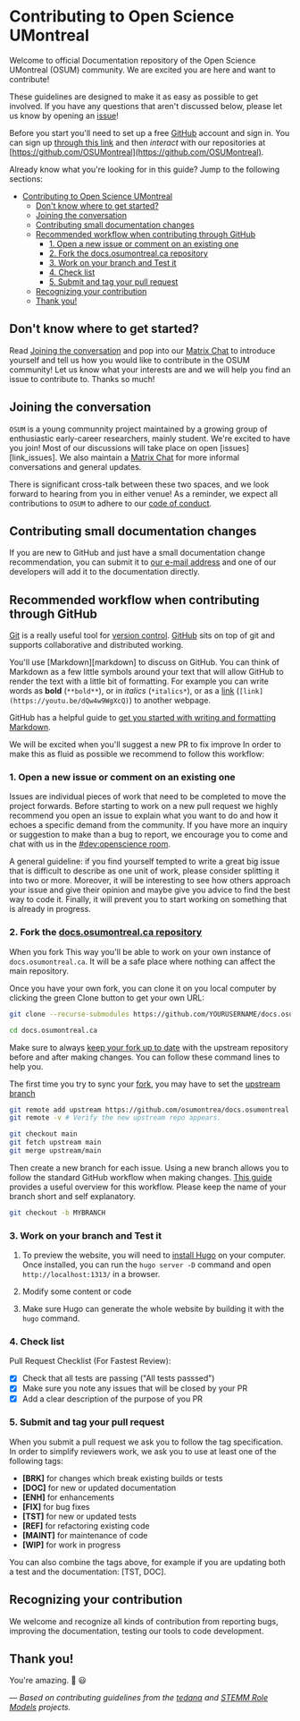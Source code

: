 # Contributing to Open Science UMontreal

Welcome to official Documentation repository of the Open Science UMontreal
(OSUM) community. We are excited you are here and want to contribute!

These guidelines are designed to make it as easy as possible to get involved. If
you have any questions that aren't discussed below, please let us know by
opening an [issue](https://github.com/osumontreal/docs.osumontreal.ca/issues)!

Before you start you'll need to set up a free [GitHub](https://github.com)
account and sign in. You can sign up
[through this link](https://github.com/join) and then _interact_ with our
repositories at
[https://github.com/OSUMontreal](https://github.com/OSUMontreal).

Already know what you're looking for in this guide? Jump to the following
sections:

- [Contributing to Open Science UMontreal](#contributing-to-open-science-umontreal)
  - [Don't know where to get started?](#dont-know-where-to-get-started)
  - [Joining the conversation](#joining-the-conversation)
  - [Contributing small documentation changes](#contributing-small-documentation-changes)
  - [Recommended workflow when contributing through GitHub](#recommended-workflow-when-contributing-through-github)
    - [1. Open a new issue or comment on an existing one](#1-open-a-new-issue-or-comment-on-an-existing-one)
    - [2. Fork the docs.osumontreal.ca repository](#2-fork-the-docsosumontrealca-repository)
    - [3. Work on your branch and Test it](#3-work-on-your-branch-and-test-it)
    - [4. Check list](#4-check-list)
    - [5. Submit and tag your pull request](#5-submit-and-tag-your-pull-request)
  - [Recognizing your contribution](#recognizing-your-contribution)
  - [Thank you!](#thank-you)

## Don't know where to get started?

Read [Joining the conversation](#joining-the-conversation) and pop into our
[Matrix Chat](https://chat.openscience.ca) to introduce yourself and tell us how
you would like to contribute in the OSUM community! Let us know what your
interests are and we will help you find an issue to contribute to. Thanks so
much!

## Joining the conversation

`OSUM` is a young communnity project maintained by a growing group of
enthusiastic early-career researchers, mainly student. We're excited to have you
join! Most of our discussions will take place on open [issues][link_issues]. We
also maintain a [Matrix Chat](https://chat.openscience.ca) for more informal
conversations and general updates.

There is significant cross-talk between these two spaces, and we look forward to
hearing from you in either venue! As a reminder, we expect all contributions to
`OSUM` to adhere to our [code of conduct](https://osumontreal.ca/en/coc).

## Contributing small documentation changes

If you are new to GitHub and just have a small documentation change
recommendation, you can submit it to
[our e-mail address](mailto:info@osumontreal.ca) and one of our developers will
add it to the documentation directly.

## Recommended workflow when contributing through GitHub

[Git](https://git-scm.com/) is a really useful tool for
[version control](https://en.wikipedia.org/wiki/Version_control).
[GitHub](https://github.com) sits on top of git and supports collaborative and
distributed working.

You'll use [Markdown][markdown] to discuss on GitHub. You can think of Markdown
as a few little symbols around your text that will allow GitHub to render the
text with a little bit of formatting. For example you can write words as
**bold** (`**bold**`), or in _italics_ (`*italics*`), or as a
[link](https://youtu.be/dQw4w9WgXcQ) (`[link](https://youtu.be/dQw4w9WgXcQ)`) to
another webpage.

GitHub has a helpful guide to
[get you started with writing and formatting Markdown](https://guides.github.com/features/mastering-markdown/).

We will be excited when you'll suggest a new PR to fix improve In order to make
this as fluid as possible we recommend to follow this workflow:

### 1. Open a new issue or comment on an existing one

Issues are individual pieces of work that need to be completed to move the
project forwards. Before starting to work on a new pull request we highly
recommend you open an issue to explain what you want to do and how it echoes a
specific demand from the community. If you have more an inquiry or suggestion to
make than a bug to report, we encourage you to come and chat with us in the
[#dev:openscience room](#dev:openscience.ca).

A general guideline: if you find yourself tempted to write a great big issue
that is difficult to describe as one unit of work, please consider splitting it
into two or more. Moreover, it will be interesting to see how others approach
your issue and give their opinion and maybe give you advice to find the best way
to code it. Finally, it will prevent you to start working on something that is
already in progress.

### 2. Fork the [docs.osumontreal.ca repository](https://github.com/osumontrea/docs.osumontreal.ca)

When you fork This way you'll be able to work on your own instance of
`docs.osumontreal.ca`. It will be a safe place where nothing can affect the main
repository.

Once you have your own fork, you can clone it on you local computer by clicking
the green Clone button to get your own URL:

```bash
git clone --recurse-submodules https://github.com/YOURUSERNAME/docs.osumontreal.ca.git

cd docs.osumontreal.ca
```

Make sure to always
[keep your fork up to date](https://docs.github.com/en/github/collaborating-with-issues-and-pull-requests/syncing-a-fork)
with the upstream repository before and after making changes. You can follow
these command lines to help you.

The first time you try to sync your
[fork](https://docs.github.com/en/github/collaborating-with-issues-and-pull-requests/about-forks),
you may have to set the
[upstream branch](https://docs.github.com/en/github/collaborating-with-issues-and-pull-requests/configuring-a-remote-for-a-fork)

```bash
git remote add upstream https://github.com/osumontrea/docs.osumontreal.ca
git remote -v # Verify the new upstream repo appears.
```

```bash
git checkout main
git fetch upstream main
git merge upstream/main
```

Then create a new branch for each issue. Using a new branch allows you to follow
the standard GitHub workflow when making changes.
[This guide](https://git-scm.com) provides a useful overview for this workflow.
Please keep the name of your branch short and self explanatory.

```bash
git checkout -b MYBRANCH
```

### 3. Work on your branch and Test it

1. To preview the website, you will need to
   [install Hugo](https://gohugo.io/getting-started/installing) on your
   computer. Once installed, you can run the `hugo server -D` command and open
   `http://localhost:1313/` in a browser.

2. Modify some content or code
3. Make sure Hugo can generate the whole website by building it with the `hugo`
   command.

### 4. Check list

Pull Request Checklist (For Fastest Review):

- [x] Check that all tests are passing ("All tests passsed")
- [x] Make sure you note any issues that will be closed by your PR
- [x] Add a clear description of the purpose of you PR

### 5. Submit and tag your pull request

When you submit a pull request we ask you to follow the tag specification. In
order to simplify reviewers work, we ask you to use at least one of the
following tags:

- **[BRK]** for changes which break existing builds or tests
- **[DOC]** for new or updated documentation
- **[ENH]** for enhancements
- **[FIX]** for bug fixes
- **[TST]** for new or updated tests
- **[REF]** for refactoring existing code
- **[MAINT]** for maintenance of code
- **[WIP]** for work in progress

You can also combine the tags above, for example if you are updating both a test
and the documentation: [TST, DOC].

## Recognizing your contribution

We welcome and recognize all kinds of contribution from reporting bugs,
improving the documentation, testing our tools to code development.

## Thank you!

You're amazing. :wave: :smiley:

_&mdash; Based on contributing guidelines from the
[tedana](https://github.com/ME-ICA/tedana/blob/main/CONTRIBUTING.md) and
[STEMM Role Models](https://github.com/KirstieJane/STEMMRoleModels) projects._
